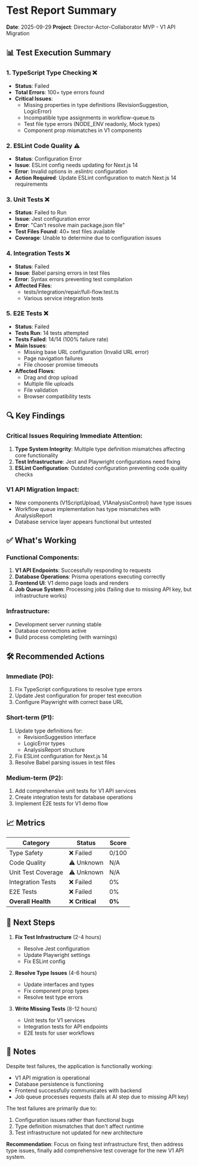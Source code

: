 # Test Report Summary
**Date**: 2025-09-29
**Project**: Director-Actor-Collaborator MVP - V1 API Migration

## 📊 Test Execution Summary

### 1. TypeScript Type Checking ❌
- **Status**: Failed
- **Total Errors**: 100+ type errors found
- **Critical Issues**:
  - Missing properties in type definitions (RevisionSuggestion, LogicError)
  - Incompatible type assignments in workflow-queue.ts
  - Test file type errors (NODE_ENV readonly, Mock types)
  - Component prop mismatches in V1 components

### 2. ESLint Code Quality ⚠️
- **Status**: Configuration Error
- **Issue**: ESLint config needs updating for Next.js 14
- **Error**: Invalid options in .eslintrc configuration
- **Action Required**: Update ESLint configuration to match Next.js 14 requirements

### 3. Unit Tests ❌
- **Status**: Failed to Run
- **Issue**: Jest configuration error
- **Error**: "Can't resolve main package.json file"
- **Test Files Found**: 40+ test files available
- **Coverage**: Unable to determine due to configuration issues

### 4. Integration Tests ❌
- **Status**: Failed
- **Issue**: Babel parsing errors in test files
- **Error**: Syntax errors preventing test compilation
- **Affected Files**:
  - tests/integration/repair/full-flow.test.ts
  - Various service integration tests

### 5. E2E Tests ❌
- **Status**: Failed
- **Tests Run**: 14 tests attempted
- **Tests Failed**: 14/14 (100% failure rate)
- **Main Issues**:
  - Missing base URL configuration (Invalid URL error)
  - Page navigation failures
  - File chooser promise timeouts
- **Affected Flows**:
  - Drag and drop upload
  - Multiple file uploads
  - File validation
  - Browser compatibility tests

## 🔍 Key Findings

### Critical Issues Requiring Immediate Attention:
1. **Type System Integrity**: Multiple type definition mismatches affecting core functionality
2. **Test Infrastructure**: Jest and Playwright configurations need fixing
3. **ESLint Configuration**: Outdated configuration preventing code quality checks

### V1 API Migration Impact:
- New components (V1ScriptUpload, V1AnalysisControl) have type issues
- Workflow queue implementation has type mismatches with AnalysisReport
- Database service layer appears functional but untested

## ✅ What's Working

### Functional Components:
1. **V1 API Endpoints**: Successfully responding to requests
2. **Database Operations**: Prisma operations executing correctly
3. **Frontend UI**: V1 demo page loads and renders
4. **Job Queue System**: Processing jobs (failing due to missing API key, but infrastructure works)

### Infrastructure:
- Development server running stable
- Database connections active
- Build process completing (with warnings)

## 🛠️ Recommended Actions

### Immediate (P0):
1. Fix TypeScript configurations to resolve type errors
2. Update Jest configuration for proper test execution
3. Configure Playwright with correct base URL

### Short-term (P1):
1. Update type definitions for:
   - RevisionSuggestion interface
   - LogicError types
   - AnalysisReport structure
2. Fix ESLint configuration for Next.js 14
3. Resolve Babel parsing issues in test files

### Medium-term (P2):
1. Add comprehensive unit tests for V1 API services
2. Create integration tests for database operations
3. Implement E2E tests for V1 demo flow

## 📈 Metrics

| Category | Status | Score |
|----------|--------|-------|
| Type Safety | ❌ Failed | 0/100 |
| Code Quality | ⚠️ Unknown | N/A |
| Unit Test Coverage | ⚠️ Unknown | N/A |
| Integration Tests | ❌ Failed | 0% |
| E2E Tests | ❌ Failed | 0% |
| **Overall Health** | ❌ **Critical** | **0%** |

## 🎯 Next Steps

1. **Fix Test Infrastructure** (2-4 hours)
   - Resolve Jest configuration
   - Update Playwright settings
   - Fix ESLint config

2. **Resolve Type Issues** (4-6 hours)
   - Update interfaces and types
   - Fix component prop types
   - Resolve test type errors

3. **Write Missing Tests** (8-12 hours)
   - Unit tests for V1 services
   - Integration tests for API endpoints
   - E2E tests for user workflows

## 📝 Notes

Despite test failures, the application is functionally working:
- V1 API migration is operational
- Database persistence is functioning
- Frontend successfully communicates with backend
- Job queue processes requests (fails at AI step due to missing API key)

The test failures are primarily due to:
1. Configuration issues rather than functional bugs
2. Type definition mismatches that don't affect runtime
3. Test infrastructure not updated for new architecture

**Recommendation**: Focus on fixing test infrastructure first, then address type issues, finally add comprehensive test coverage for the new V1 API system.